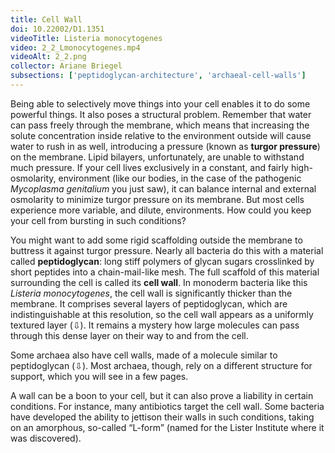 ```yaml
---
title: Cell Wall
doi: 10.22002/D1.1351
videoTitle: Listeria monocytogenes
video: 2_2_Lmonocytogenes.mp4
videoAlt: 2_2.png
collector: Ariane Briegel
subsections: ['peptidoglycan-architecture', 'archaeal-cell-walls']
---
```


Being able to selectively move things into your cell enables it to do some powerful things. It also poses a structural problem. Remember that water can pass freely through the membrane, which means that increasing the solute concentration inside relative to the environment outside will cause water to rush in as well, introducing a pressure (known as **turgor pressure**) on the membrane. Lipid bilayers, unfortunately, are unable to withstand much pressure. If your cell lives exclusively in a constant, and fairly high-osmolarity, environment (like our bodies, in the case of the pathogenic *Mycoplasma genitalium* you just saw), it can balance internal and external osmolarity to minimize turgor pressure on its membrane. But most cells experience more variable, and dilute, environments. How could you keep your cell from bursting in such conditions?

You might want to add some rigid scaffolding outside the membrane to buttress it against turgor pressure. Nearly all bacteria do this with a material called **peptidoglycan**: long stiff polymers of glycan sugars crosslinked by short peptides into a chain-mail-like mesh. The full scaffold of this material surrounding the cell is called its **cell wall**. In monoderm bacteria like this *Listeria monocytogenes*, the cell wall is significantly thicker than the membrane. It comprises several layers of peptidoglycan, which are indistinguishable at this resolution, so the cell wall appears as a uniformly textured layer (⇩). It remains a mystery how large molecules can pass through this dense layer on their way to and from the cell.

Some archaea also have cell walls, made of a molecule similar to peptidoglycan (⇩). Most archaea, though, rely on a different structure for support, which you will see in a few pages.

A wall can be a boon to your cell, but it can also prove a liability in certain conditions. For instance, many antibiotics target the cell wall. Some bacteria have developed the ability to jettison their walls in such conditions, taking on an amorphous, so-called “L-form” (named for the Lister Institute where it was discovered).

